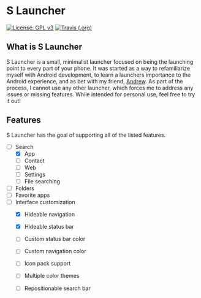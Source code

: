 # S Launcher
[![License: GPL v3](https://img.shields.io/badge/License-GPL%20v3-blue.svg)](https://www.gnu.org/licenses/gpl-3.0)
[![Travis (.org)](https://img.shields.io/travis/Austin-Ray/s-launcher.svg)](https://travis-ci.org/Austin-Ray/s-launcher)

## What is S Launcher

S Launcher is a small, minimalist launcher focused on being the launching point
to every part of your phone. It was started as a way to refamiliarize myself
with Android development, to learn a launchers importance to the Android
experience, and as bet with my friend,
[Andrew](https://github.com/andrewgevans95). As part of the process, I cannot
use any other launcher, which forces  me to address any issues or missing
features. While intended for personal use, feel free to try it out!

## Features

S Launcher has the goal of supporting all of the listed features.

- [ ] Search
  - [x] App
  - [ ] Contact
  - [ ] Web
  - [ ] Settings
  - [ ] File searching
- [ ] Folders
- [ ] Favorite apps
- [ ] Interface customization
  - [x] Hideable navigation
  - [x] Hideable status bar
  - [ ] Custom status bar color
  - [ ] Custom navigation color
  - [ ] Icon pack support
  - [ ] Multiple color themes
  - [ ] Repositionable search bar

